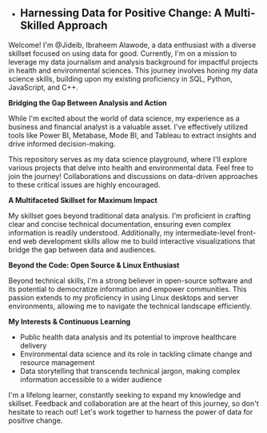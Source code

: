 - ## Harnessing Data for Positive Change: A Multi-Skilled Approach

Welcome! I'm @Jideib, Ibraheem Alawode, a data enthusiast with a diverse skillset focused on using data for good. Currently, I'm on a mission to leverage my data journalism and analysis background for impactful projects in health and environmental sciences. This journey involves honing my data science skills, building upon my existing proficiency in SQL, Python, JavaScript, and C++.

**Bridging the Gap Between Analysis and Action**

While I'm excited about the world of data science, my experience as a business and financial analyst is a valuable asset. I've effectively utilized tools like Power BI, Metabase, Mode BI, and Tableau to extract insights and drive informed decision-making.  

This repository serves as my data science playground, where I'll explore various projects that delve into health and environmental data.  Feel free to join the journey! Collaborations and discussions on data-driven approaches to these critical issues are highly encouraged.

**A Multifaceted Skillset for Maximum Impact**

My skillset goes beyond traditional data analysis. I'm proficient in crafting clear and concise technical documentation, ensuring even complex information is readily understood. Additionally, my intermediate-level front-end web development skills allow me to build interactive visualizations that bridge the gap between data and audiences.

**Beyond the Code: Open Source & Linux Enthusiast**

Beyond technical skills, I'm a strong believer in open-source software and its potential to democratize information and empower communities. This passion extends to my proficiency in using Linux desktops and server environments, allowing me to navigate the technical landscape efficiently.

**My Interests & Continuous Learning**

* Public health data analysis and its potential to improve healthcare delivery 
* Environmental data science and its role in tackling climate change and resource management
* Data storytelling that transcends technical jargon, making complex information accessible to a wider audience

I'm a lifelong learner, constantly seeking to expand my knowledge and skillset. Feedback and collaboration are at the heart of this journey, so don't hesitate to reach out! Let's work together to harness the power of data for positive change. 


<!---
Jideib/Jideib is a ✨ special ✨ repository because its `README.md` (this file) appears on your GitHub profile.
You can click the Preview link to take a look at your changes.
--->

